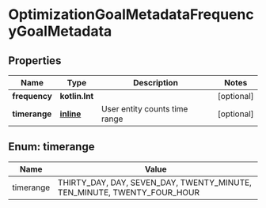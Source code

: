 
# OptimizationGoalMetadataFrequencyGoalMetadata

## Properties
Name | Type | Description | Notes
------------ | ------------- | ------------- | -------------
**frequency** | **kotlin.Int** |  |  [optional]
**timerange** | [**inline**](#Timerange) | User entity counts time range |  [optional]


<a id="Timerange"></a>
## Enum: timerange
Name | Value
---- | -----
timerange | THIRTY_DAY, DAY, SEVEN_DAY, TWENTY_MINUTE, TEN_MINUTE, TWENTY_FOUR_HOUR



